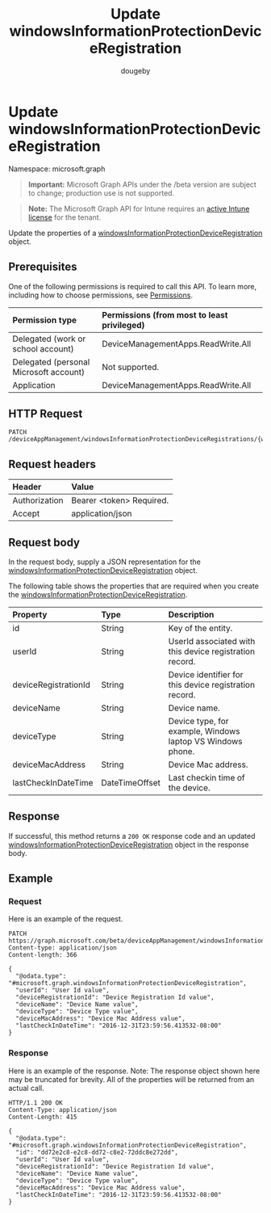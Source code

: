 ﻿---
title: "Update windowsInformationProtectionDeviceRegistration"
description: "Update the properties of a windowsInformationProtectionDeviceRegistration object."
author: "dougeby"
localization_priority: Normal
ms.prod: "intune"
doc_type: apiPageType
---

# Update windowsInformationProtectionDeviceRegistration

Namespace: microsoft.graph

> **Important:** Microsoft Graph APIs under the /beta version are subject to change; production use is not supported.

> **Note:** The Microsoft Graph API for Intune requires an [active Intune license](https://go.microsoft.com/fwlink/?linkid=839381) for the tenant.

Update the properties of a [windowsInformationProtectionDeviceRegistration](../resources/intune-mam-windowsinformationprotectiondeviceregistration.md) object.

## Prerequisites

One of the following permissions is required to call this API. To learn more, including how to choose permissions, see [Permissions](/graph/permissions-reference).

| Permission type                        | Permissions (from most to least privileged) |
| :------------------------------------- | :------------------------------------------ |
| Delegated (work or school account)     | DeviceManagementApps.ReadWrite.All          |
| Delegated (personal Microsoft account) | Not supported.                              |
| Application                            | DeviceManagementApps.ReadWrite.All          |

## HTTP Request

<!-- {
  "blockType": "ignored"
}
-->

```http
PATCH /deviceAppManagement/windowsInformationProtectionDeviceRegistrations/{windowsInformationProtectionDeviceRegistrationId}
```

## Request headers

| Header        | Value                          |
| :------------ | :----------------------------- |
| Authorization | Bearer &lt;token&gt; Required. |
| Accept        | application/json               |

## Request body

In the request body, supply a JSON representation for the [windowsInformationProtectionDeviceRegistration](../resources/intune-mam-windowsinformationprotectiondeviceregistration.md) object.

The following table shows the properties that are required when you create the [windowsInformationProtectionDeviceRegistration](../resources/intune-mam-windowsinformationprotectiondeviceregistration.md).

| Property             | Type           | Description                                                |
| :------------------- | :------------- | :--------------------------------------------------------- |
| id                   | String         | Key of the entity.                                         |
| userId               | String         | UserId associated with this device registration record.    |
| deviceRegistrationId | String         | Device identifier for this device registration record.     |
| deviceName           | String         | Device name.                                               |
| deviceType           | String         | Device type, for example, Windows laptop VS Windows phone. |
| deviceMacAddress     | String         | Device Mac address.                                        |
| lastCheckInDateTime  | DateTimeOffset | Last checkin time of the device.                           |

## Response

If successful, this method returns a `200 OK` response code and an updated [windowsInformationProtectionDeviceRegistration](../resources/intune-mam-windowsinformationprotectiondeviceregistration.md) object in the response body.

## Example

### Request

Here is an example of the request.

```http
PATCH https://graph.microsoft.com/beta/deviceAppManagement/windowsInformationProtectionDeviceRegistrations/{windowsInformationProtectionDeviceRegistrationId}
Content-type: application/json
Content-length: 366

{
  "@odata.type": "#microsoft.graph.windowsInformationProtectionDeviceRegistration",
  "userId": "User Id value",
  "deviceRegistrationId": "Device Registration Id value",
  "deviceName": "Device Name value",
  "deviceType": "Device Type value",
  "deviceMacAddress": "Device Mac Address value",
  "lastCheckInDateTime": "2016-12-31T23:59:56.413532-08:00"
}
```

### Response

Here is an example of the response. Note: The response object shown here may be truncated for brevity. All of the properties will be returned from an actual call.

```http
HTTP/1.1 200 OK
Content-Type: application/json
Content-Length: 415

{
  "@odata.type": "#microsoft.graph.windowsInformationProtectionDeviceRegistration",
  "id": "dd72e2c8-e2c8-dd72-c8e2-72ddc8e272dd",
  "userId": "User Id value",
  "deviceRegistrationId": "Device Registration Id value",
  "deviceName": "Device Name value",
  "deviceType": "Device Type value",
  "deviceMacAddress": "Device Mac Address value",
  "lastCheckInDateTime": "2016-12-31T23:59:56.413532-08:00"
}
```
